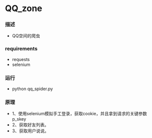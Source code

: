 # QQ_zone

### 描述
- QQ空间的爬虫

### requirements  
- requests
- selenium

### 运行
- python qq_spider.py

### 原理
- 1、使用selenium模拟手工登录，获取cookie，并且拿到请求的关键参数p_skey
- 2、获取好友列表。
- 3、获取用户说说。




